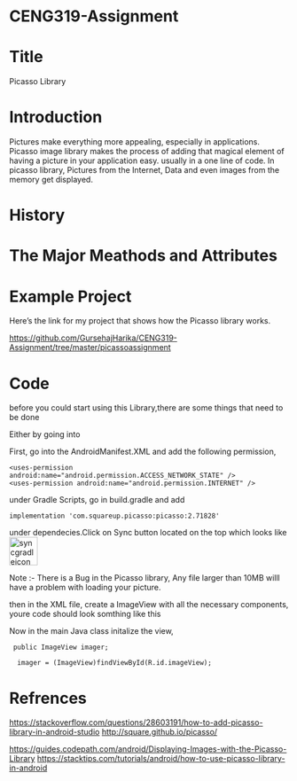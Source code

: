# CENG319-Assignment

# Title

 Picasso Library 


# Introduction 

Pictures make everything more appealing, especially in applications. Picasso image library makes the process of adding that magical element of having a picture in your application easy. usually in a one line of code.
In picasso library, Pictures from the Internet, Data and even images from the memory get displayed.

# History





# The Major Meathods and Attributes





# Example Project

Here’s the link for my project that shows how the Picasso library works.

https://github.com/GursehajHarika/CENG319-Assignment/tree/master/picassoassignment




# Code 

before you could start using this Library,there are some things that need to be done 


Either by going into 

First, go into the AndroidManifest.XML
and add the following permission,

    <uses-permission android:name="android.permission.ACCESS_NETWORK_STATE" />
    <uses-permission android:name="android.permission.INTERNET" />


under Gradle Scripts, go in build.gradle and add 

    implementation 'com.squareup.picasso:picasso:2.71828'

under dependecies.Click on Sync button located on the top which looks like <img width="51" alt="syncgradleicon" src="https://user-images.githubusercontent.com/43185907/49630410-0356fb00-f9bc-11e8-891a-b667deff6c84.png">
 
 Note :- There is a Bug in the Picasso library, Any file larger than 10MB willl have a problem with loading your picture.
 
 then in the XML file, create a ImageView with all the necessary components, youre code should look somthing like this 
 
 
  <ImageView
        android:id="@+id/imageView"
        android:layout_width="226dp"
        android:layout_height="272dp"
        android:layout_marginBottom="8dp"
        android:layout_marginEnd="8dp"
        android:layout_marginStart="8dp"
        android:layout_marginTop="8dp" />
 
 Now in the main Java class initalize the view,
 
     public ImageView imager;
   
      imager = (ImageView)findViewById(R.id.imageView);





# Refrences

https://stackoverflow.com/questions/28603191/how-to-add-picasso-library-in-android-studio
http://square.github.io/picasso/

https://guides.codepath.com/android/Displaying-Images-with-the-Picasso-Library
https://stacktips.com/tutorials/android/how-to-use-picasso-library-in-android
